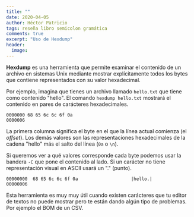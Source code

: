 ```yaml
---
title: ""
date: 2020-04-05
author: Héctor Patricio
tags: reseña libro semicolon gramática
comments: true
excerpt: "Uso de Hexdump"
header:
  image: 
---
```


**Hexdump** es una herramienta que permite examinar el contenido de un archivo en sistemas Unix mediante mostrar explícitamente todos los bytes que contiene representados con su valor hexadecimal.

Por ejemplo, imagina que tienes un archivo llamado `hello.txt` que tiene como contenido "hello". El comando `hexdump hello.txt` mostrará el contenido en pares de carácteres hexadecimales.

```
0000000 68 65 6c 6c 6f 0a
0000006

```

La primera columna significa el byte en el que la línea actual comienza (el _offset_). Los demás valores son las representaciones hexadecimales de la cadena "hello" más el salto del línea (`0a` o `\n`).

Si queremos ver a qué valores corresponde cada byte podemos usar la bandera `-C` que pone el contenido al lado. Si un carácter no tiene representación visual en ASCII usará un "." (punto).

```
00000000  68 65 6c 6c 6f 0a                    |hello.|
00000006
```

Esta herramienta es muy muy útil cuando existen carácteres que tu editor de textos no puede mostrar pero te están dando algún tipo de problemas. Por ejemplo el BOM de un CSV.
